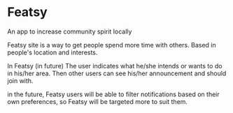 # Featsy
An app to increase community spirit locally

Featsy site is a way to get people spend more time with others. Based in people's location and interests.

In Featsy (in future) The user indicates what he/she intends or wants to do in his/her area. Then other users can see his/her announcement and should join with.

in the future, Featsy users will be able to filter notifications based on their own preferences, so Featsy will be targeted more to suit them.


